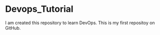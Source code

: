 # Devops_Tutorial
I am created this repository to learn DevOps. 
This is my first repositoy on GitHub.
